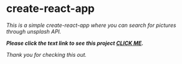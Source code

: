 # create-react-app
*This is a simple create-react-app where you can search for pictures through unsplash API.*

***Please click the text link to see this project [CLICK ME](https://gagan-aptagiri.github.io/pics/).***

*Thank you for checking this out.*
